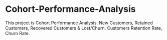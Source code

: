 # Cohort-Performance-Analysis
This project is Cohort Performance Analysis. New Customers, Retained Customers, Recovered Customers &amp; Lost/Churn. Customers Retention Rate, Churn Rate.
